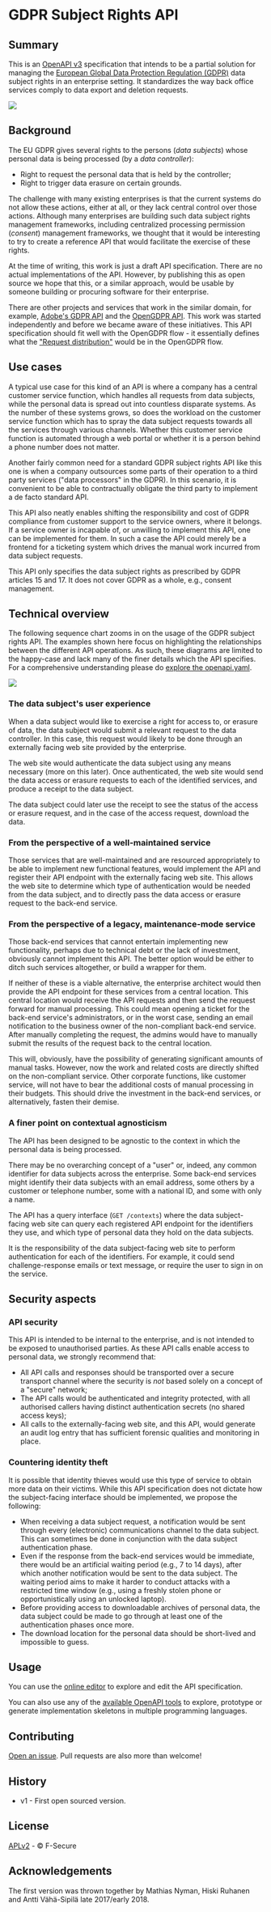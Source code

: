# GDPR Subject Rights API

## Summary

This is an [OpenAPI v3](https://www.openapis.org/) specification that intends
to be a partial solution for managing the [European Global Data Protection
Regulation (GDPR)](http://eur-lex.europa.eu/eli/reg/2016/679/oj) data subject
rights in an enterprise setting. It standardizes the way back office services
comply to data export and deletion requests.

![](doc/usecase.svg)

## Background

The EU GDPR gives several rights to the persons (*data subjects*) whose
personal data is being processed (by a *data controller*):

- Right to request the personal data that is held by the controller;
- Right to trigger data erasure on certain grounds.

The challenge with many existing enterprises is that the current systems do not
allow these actions, either at all, or they lack central control over those
actions. Although many enterprises are building such data subject rights
management frameworks, including centralized processing permission (*consent*)
management frameworks, we thought that it would be interesting to try to create
a reference API that would facilitate the exercise of these rights.

At the time of writing, this work is just a draft API specification. There are
no actual implementations of the API. However, by publishing this as open
source we hope that this, or a similar approach, would be usable by someone
building or procuring software for their enterprise.

There are other projects and services that work in the similar domain, for example, [Adobe's GDPR API](https://www.adobe.io/apis/cloudplatform/gdpr.html) and the [OpenGDPR API](https://www.opengdpr.org/). This work was started independently and before we became aware of these initiatives. This API specification should fit well with the OpenGDPR flow - it essentially defines what the ["Request distribution"](https://github.com/opengdpr/opengdpr#request-sequence) would be in the OpenGDPR flow.

## Use cases

A typical use case for this kind of an API is where a company has a central
customer service function, which handles all requests from data subjects, while
the personal data is spread out into countless disparate
systems. As the number of these systems grows, so does the workload on the
customer service function which has to spray the data subject requests towards all the services through various channels. Whether this customer service function is automated through a
web portal or whether it is a person behind a phone number does not matter.

Another fairly common need for a standard GDPR subject rights API like this one
is when a company outsources some parts of their operation to a third party
services ("data processors" in the GDPR). In this scenario, it is
convenient to be able to contractually obligate the third party to implement a
de facto standard API.

This API also neatly enables shifting the responsibility and cost of GDPR
compliance from customer support to the service owners, where it belongs. If a
service owner is incapable of, or unwilling to implement this API, one can be
implemented for them. In such a case the API could merely be a frontend for a
ticketing system which drives the manual work incurred from data subject
requests.

This API only specifies the data subject rights as prescribed by GDPR articles
15 and 17. It does not cover GDPR as a whole, e.g., consent management.

## Technical overview

The following sequence chart zooms in on the usage of the GDPR subject rights
API. The examples shown here focus on highlighting the relationships between the
different API operations. As such, these diagrams are limited to the happy-case
and lack many of the finer details which the API specifies. For a
comprehensive understanding please do [explore the openapi.yaml](#usage).

![](doc/usecase-detailed.svg)

### The data subject's user experience

When a data subject would like to exercise a right for access to, or erasure of
data, the data subject would submit a relevant request to the data controller.
In this case, this request would likely to be done through an externally facing
web site provided by the enterprise.

The web site would authenticate the data subject using any means necessary
(more on this later). Once authenticated, the web site would send the data
access or erasure requests to each of the identified services, and produce a
receipt to the data subject.

The data subject could later use the receipt to see the status of the access or
erasure request, and in the case of the access request, download the data.

### From the perspective of a well-maintained service

Those services that are well-maintained and are resourced appropriately to be
able to implement new functional features, would implement the API and register
their API endpoint with the externally facing web site. This allows the web
site to determine which type of authentication would be needed from the data
subject, and to directly pass the data access or erasure request to the
back-end service.

### From the perspective of a legacy, maintenance-mode service

Those back-end services that cannot entertain implementing new functionality,
perhaps due to technical debt or the lack of investment, obviously cannot
implement this API. The better option would be either to ditch such services
altogether, or build a wrapper for them.

If neither of these is a viable alternative, the enterprise architect would
then provide the API endpoint for these services from a central location. This
central location would receive the API requests and then send the request
forward for manual processing. This could mean opening a ticket for the
back-end service's administrators, or in the worst case, sending an email
notification to the business owner of the non-compliant back-end service. After
manually completing the request, the admins would have to manually submit the
results of the request back to the central location.

This will, obviously, have the possibility of generating significant amounts of
manual tasks. However, now the work and related costs are directly shifted on
the non-compliant service. Other corporate functions, like customer service,
will not have to bear the additional costs of manual processing in their
budgets. This should drive the investment in the back-end services, or
alternatively, fasten their demise.

### A finer point on contextual agnosticism

The API has been designed to be agnostic to the context in which the personal
data is being processed.

There may be no overarching concept of a "user" or, indeed, any common
identifier for data subjects across the enterprise. Some back-end services
might identify their data subjects with an email address, some others by a
customer or telephone number, some with a national ID, and some with only a
name.

The API has a query interface (`GET /contexts`) where the data subject-facing
web site can query each registered API endpoint for the identifiers they use,
and which type of personal data they hold on the data subjects.

It is the responsibility of the data subject-facing web site to perform
authentication for each of the identifiers. For example, it could send
challenge-response emails or text message, or require the user to sign in on
the service.

## Security aspects

### API security

This API is intended to be internal to the enterprise, and is not intended to
be exposed to unauthorised parties. As these API calls enable access to
personal data, we strongly recommend that:

- All API calls and responses should be transported over a secure transport
  channel where the security is *not* based solely on a concept of a "secure"
  network;
- The API calls would be authenticated and integrity protected, with all
  authorised callers having distinct authentication secrets (no shared access
  keys);
- All calls to the externally-facing web site, and this API, would generate an
  audit log entry that has sufficient forensic qualities and monitoring in
  place.

### Countering identity theft

It is possible that identity thieves would use this type of service to obtain
more data on their victims. While this API specification does not dictate how
the subject-facing interface should be implemented, we propose the following:

- When receiving a data subject request, a notification would be sent through
  every (electronic) communications channel to the data subject. This can
  sometimes be done in conjunction with the data subject authentication phase.
- Even if the response from the back-end services would be immediate, there
  would be an artificial waiting period (e.g., 7 to 14 days), after which
  another notification would be sent to the data subject. The waiting period
  aims to make it harder to conduct attacks with a restricted time window
  (e.g., using a freshly stolen phone or opportunistically using an unlocked
  laptop).
- Before providing access to downloadable archives of personal data, the data
  subject could be made to go through at least one of the authentication phases
  once more.
- The download location for the personal data should be short-lived and
  impossible to guess.

## Usage

You can use the [online editor](https://editor.swagger.io/?url=https://raw.githubusercontent.com/F-Secure/gdpr-subject-rights-api/master/openapi.yaml)
to explore and edit the API specification.

You can also use any of the [available OpenAPI
tools](https://github.com/OAI/OpenAPI-Specification/blob/master/IMPLEMENTATIONS.md)
to explore, prototype or generate implementation skeletons in multiple
programming languages.

## Contributing

[Open an issue](https://github.com/F-Secure/gdpr-subject-rights-api/issues/new).
Pull requests are also more than welcome!

## History

* v1 - First open sourced version.

## License

[APLv2](LICENSE) - © F-Secure

## Acknowledgements

The first version was thrown together by Mathias Nyman, Hiski Ruhanen and Antti Vähä-Sipilä late 2017/early 2018.

